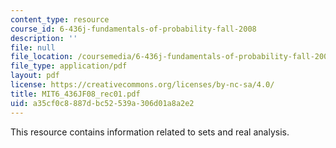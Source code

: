 ```yaml
---
content_type: resource
course_id: 6-436j-fundamentals-of-probability-fall-2008
description: ''
file: null
file_location: /coursemedia/6-436j-fundamentals-of-probability-fall-2008/a35cf0c8887dbc52539a306d01a8a2e2_MIT6_436JF08_rec01.pdf
file_type: application/pdf
layout: pdf
license: https://creativecommons.org/licenses/by-nc-sa/4.0/
title: MIT6_436JF08_rec01.pdf
uid: a35cf0c8-887d-bc52-539a-306d01a8a2e2
---
```

This resource contains information related to sets and real analysis.